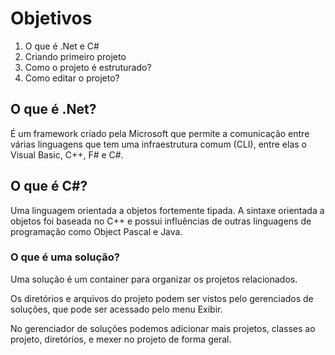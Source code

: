 # Objetivos

1. O que é .Net e C#
2. Criando primeiro projeto
3. Como o projeto é estruturado?
4. Como editar o projeto?

## O que é .Net?

É um framework criado pela Microsoft que permite
a comunicação entre várias linguagens que tem
uma infraestrutura comum (CLI), entre elas o
Visual Basic, C++, F# e C#.

## O que é C#?

Uma linguagem orientada a objetos fortemente
tipada. A sintaxe orientada a objetos foi
baseada no C++ e possui influências de outras
linguagens de programação como Object Pascal e Java.

### O que é uma solução?

Uma solução é um container para organizar os
projetos relacionados.

Os diretórios e arquivos do projeto podem ser
vistos pelo gerenciados de soluções, que pode ser
acessado pelo menu Exibir.

No gerenciador de soluções podemos adicionar mais
projetos, classes ao projeto, diretórios, e mexer
no projeto de forma geral.